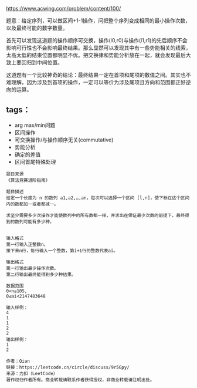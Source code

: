 https://www.acwing.com/problem/content/100/

题意：给定序列，可以做区间+1-1操作，问把整个序列变成相同的最小操作次数，以及最终可能的数字数量。

首先可以发现这道题的操作顺序可交换，操作(l0,r0)与操作(l1,r1)的先后顺序不会影响可行性也不会影响最终结果。那么显然可以发现其中有一些势能相关的线索，太高太低的结束位置都明显不优。把交换律和势能分析放在一起，就会发现最后大致上要回归到中间位置。

这道题有一个比较神奇的结论：最终结果一定在首项和尾项的数值之间。其实也不难理解，因为涉及到首项的操作，一定可以等价为涉及尾项且方向和范围都正好逆向的运算。

## tags：

- arg max/min问题
- 区间操作
- 可交换操作/与操作顺序无关(commutative)
- 势能分析
- 确定的差值
- 区间首尾特殊处理



```
题目来源
《算法竞赛进阶指南》

题目描述
给定一个长度为 n 的数列 a1,a2,…,an，每次可以选择一个区间 [l,r]，使下标在这个区间内的数都加一或者都减一。

求至少需要多少次操作才能使数列中的所有数都一样，并求出在保证最少次数的前提下，最终得到的数列可能有多少种。


输入格式
第一行输入正整数n。
接下来n行，每行输入一个整数，第i+1行的整数代表ai。

输出格式
第一行输出最少操作次数。
第二行输出最终能得到多少种结果。

数据范围
0<n≤105,
0≤ai<2147483648

输入样例：
4
1
1
2
2
输出样例：
1
2

作者：Qian
链接：https://leetcode.cn/circle/discuss/9r5Gpy/
来源：力扣（LeetCode）
著作权归作者所有。商业转载请联系作者获得授权，非商业转载请注明出处。
```
